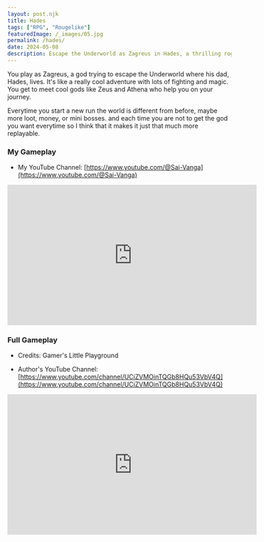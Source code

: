 ```yaml
---
layout: post.njk
title: Hades
tags: ["RPG", "Rougelike"]
featuredImage: /_images/05.jpg
permalink: /hades/
date: 2024-05-08
description: Escape the Underworld as Zagreus in Hades, a thrilling roguelike with god-like powers.
---
```


You play as Zagreus, a god trying to escape the Underworld where his dad, Hades, lives. It's like a really cool adventure with lots of fighting and magic. You get to meet cool gods like Zeus and Athena who help you on your journey.

Everytime you start a new run the world is different from before, maybe more loot, money, or mini bosses. and each time you are not to get the god you want everytime so I think that it makes it just that much more replayable.



### My Gameplay

- My YouTube Channel: [https://www.youtube.com/@Sai-Vanga](https://www.youtube.com/@Sai-Vanga)
<iframe width="560" height="315" src="https://www.youtube.com/embed/
" title="YouTube video player" frameborder="0" allow="accelerometer; autoplay; clipboard-write; encrypted-media; gyroscope; picture-in-picture; web-share" referrerpolicy="strict-origin-when-cross-origin" allowfullscreen></iframe>

### Full Gameplay

- Credits: Gamer's Little Playground

- Author's YouTube Channel: [https://www.youtube.com/channel/UCiZVMOinTQGb8HQu53VbV4Q](https://www.youtube.com/channel/UCiZVMOinTQGb8HQu53VbV4Q)
<iframe width="560" height="315" src="https://www.youtube.com/embed/dPmMCzvLs9E?si=CXMmwZ5OO1-mPvN3" title="YouTube video player" frameborder="0" allow="accelerometer; autoplay; clipboard-write; encrypted-media; gyroscope; picture-in-picture; web-share" referrerpolicy="strict-origin-when-cross-origin" allowfullscreen></iframe>
